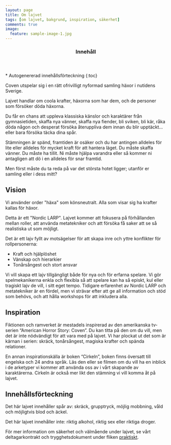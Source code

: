 ```yaml
---
layout: page
title: Om lajvet
tags: [om lajvet, bakgrund, inspiration, säkerhet]
comments: true
image:
  feature: sample-image-1.jpg
---
```


<section id="table-of-contents" class="toc">
  <header>
    <h3>Innehåll</h3>
  </header>
<div id="drawer" markdown="1">
*  Autogenererad innehållsförteckning
{:toc}
</div>
</section><!-- /#table-of-contents -->

Coven utspelar sig i en rätt ofrivilligt nyformad samling häxor i nutidens Sverige. 

Lajvet handlar om coola krafter, häxorna som har dem, och de personer som försöker döda häxorna.

Du får en chans att uppleva klassiska känslor och karaktärer från gymnasietiden, skaffa nya vänner, skaffa nya fiender, bli sviken, bli kär, råka döda någon och desperat försöka återuppliva dem innan du blir upptäckt... eller bara försöka täcka dina spår.

Stämningen är spänd, framtiden är osäker och du har antingen alldeles för lite eller alldeles för mycket kraft för att hantera läget. Du måste skaffa vänner. Du måste ha tillit. Ni måste hjälpa varandra eller så kommer ni antagligen att dö i en alldeles för snar framtid. 

Men först måste du ta reda på var det största hotet ligger; utanför er samling eller i dess mitt?

## Vision

Vi använder order "häxa" som könsneutralt. Alla som visar sig ha krafter kallas för häxor.

Detta är ett "Nordic LARP". Lajvet kommer att fokusera på förhållanden mellan roller, att använda metatekniker och att försöka få saker att se så realistiska ut som möjligt.

Det är ett lajv fyllt av motsägelser för att skapa inre och yttre konflikter för rollpersonerna:

* Kraft och hjälplöshet
* Vänskap och hierarkier
* Tonårsångest och stort ansvar

Vi vill skapa ett lajv tillgängligt både för nya och för erfarna spelare. Vi gör spelmekanikerna enkla och flexibla så att spelare kan ha så episkt, kul eller tragiskt lajv de vill, i sitt eget tempo. Tidigare erfarenhet av Nordic LARP och metatekniker är en fördel, men vi strävar efter att ge all information och stöd som behövs, och att hålla workshops för att inkludera alla.

## Inspiration

Fiktionen och ramverket är mestadels inspirerad av den amerikanska tv-serien “American Horror Story: Coven”. Du kan titta på den om du vill, men det är inte nödvändigt för att vara med på lajvet. Vi har plockat ut det som är kärnan i serien: skräck, tonårsångest, magiska krafter och spända relationer.

En annan inspirationskälla är boken “Cirkeln”, boken finns översatt till engelska och 24 andra språk. Läs den eller se filmen om du vill ha en inblick i de arketyper vi kommer att använda oss av i vårt skapande av karaktärerna. Cirkeln är också mer likt den stämning vi vill komma åt på lajvet.

## Innehållsförteckning

Det här lajvet innehåller spår av: skräck, grupptryck, möjlig mobbning, våld och möjligtvis blod och äckel.

Det här lajvet innehåller inte: riktig alkohol, riktig sex eller riktiga droger.

För mer information om säkerhet och välmående under lajvet, se vårt deltagarkontrakt och trygghetsdokument under fliken [praktiskt](/praktiskt/).
